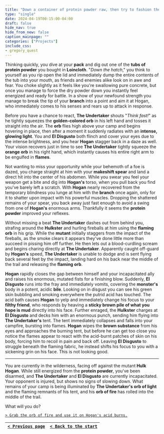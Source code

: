 ```yaml
---
title: "Down a container of protein powder raw, then try to fashion the branch into a spear."
type: "single"
date: 2024-04-19T00:15:00-04:00
draft: false
hide_nav: true
hide_from_new: false
caption_mainpage: ""
categories: ["Projects"]
include_css:
- gregory_quest
---
```


Thinking quickly, you dive at your **pack** and dig out one of the **tubs of protein powder** you bought in **Loincloth**. "*Down the hatch*," you think to yourself as you rip open the lid and immediately dump the entire contents of the tub into your mouth, as friends and enemies alike look on in awe and fear. You choke slightly as it feels like you're swallowing pure concrete, but once you manage to force the dry powder down you instantly feel energized and ready for battle. In a show of your newfound strength you manage to break the tip of your **branch** into a point and aim it at Hogan, who immediately comes to his senses and rears up to attack in response.

Before you have a chance to react, **The Undertaker** shouts "*Think fast!*" as he tightly squeezes the **golden-colored orb** in his left hand and tosses it straight into the air. The **orb** flies high above your camp and begins hovering in place, then after a moment it suddenly radiates with an **intense, glowing light**. You and **El Disgusto** both flinch and cover your eyes due to the intense brightness, and you hear **Hogan** stagger back in a daze as well. Your vision recovers just in time to see **The Undertaker** tightly squeeze the **orange orb** in his right hand, which instantly causes his entire right arm to be engulfed in **flames**.

Not wanting to miss your opportunity while your behemoth of a foe is dazed, you charge straight at him with your **makeshift spear** and land a direct hit into the center of his abdomen. While you swear you feel your weapon get a bite and dig into **Hogan's** torso, when you pull back you find you've barely left a scratch. With **Hogan** nearly recovered from the temporary blindness you lunge at him with the **branch** once again, only for it to shatter upon impact with his powerful muscles. Dropping the shattered remains of your spear, you back away just fast enough to avoid a swing from one of **Hogan's** enormous arms. Thankfully it seems the **protein powder** improved your reflexes.

Without missing a beat **The Undertaker** dashes out from behind you, strafing around the **Hulkster** and hurling fireballs at him using the **flaming orb** in his grip. While the **mutant** initially staggers from the impact of the fireballs, as the smoke clears it appears they've done little more than succeed in pissing him off further. He then lets out a blood-curdling scream and begins charing directly at **The Undertaker**. Apparently caught off-guard by **Hogan's** speed, **The Undertaker** is unable to dodge and is sent flying back several feet by the impact, landing hard on his back near the middle of the trail and releasing the **flaming orb**.

**Hogan** rapidly closes the gap between himself and your incapacitated ally and raises his enormous, mutated fists for a finishing blow. Suddenly, **El Disgusto** runs into the fray and immediately vomits, covering the **monster's** body in a potent, acidic **bile**. Looking on in disgust you can see his green skin bubbling and smoking everywhere the putrid acid has touched. The acid bath causes **Hogan** to yelp and immediately change his focus to your **filthy friend**, who responds by heaving a **sticky brown pile of what you hope is mud** directly into his face. Further enraged, the **Hulkster** charges at **El Disgusto** and decks him with an enormous punch, sending him flying into **The Undertaker's** tent. The tent immediately collapses and falls into your campfire, bursting into flames. **Hogan** wipes the **brown substance** from his eyes and approaches the burning tent, but before he can get too close you notice the flames appear to react with the acid-burnt patches of skin on his body, forcing him to recoil in pain and back off. Leaving **El Disgusto** to struggle beneath the flaming fabric, he instead shifts his focus to you with a sickening grin on his face. This is not looking good.

---

You are currently in the wilderness, facing off against the mutant **Hulk Hogan**. While still energized from the **protein powder**, you've been disarmed, and **The Undertaker** and **El Disgusto** are currently incapacitated. Your opponent is injured, but shows no signs of slowing down. What remains of your camp is being illuminated by **The Undertaker's orb of light** and the flaming remnants of his tent, and his **orb of fire** has rolled into the middle of the trail.

What will you do?

[``> Grab the orb of fire and use it on Hogan's acid burns.``](../104)

|[``< Previous page``](../102)|[``< Back to the start``](../)|
|---|---|